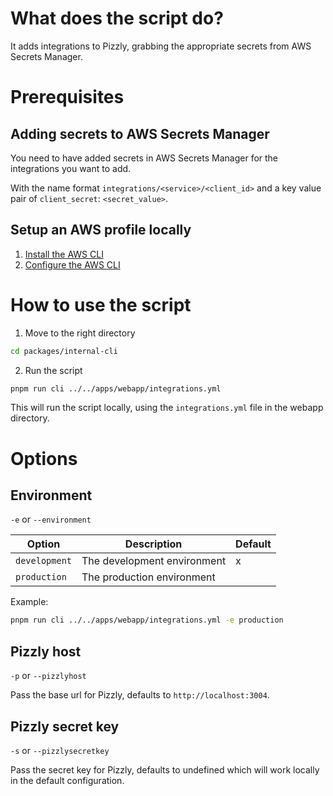 # What does the script do?

It adds integrations to Pizzly, grabbing the appropriate secrets from AWS Secrets Manager.

# Prerequisites

## Adding secrets to AWS Secrets Manager

You need to have added secrets in AWS Secrets Manager for the integrations you want to add.

With the name format `integrations/<service>/<client_id>` and a key value pair of `client_secret`: `<secret_value>`.

## Setup an AWS profile locally

1. [Install the AWS CLI](https://aws.amazon.com/cli/)
2. [Configure the AWS CLI](https://docs.aws.amazon.com/cli/latest/userguide/cli-configure-quickstart.html#cli-configure-quickstart-config)

# How to use the script

1. Move to the right directory

```bash
cd packages/internal-cli
```

2. Run the script

```bash
pnpm run cli ../../apps/webapp/integrations.yml
```

This will run the script locally, using the `integrations.yml` file in the webapp directory.

# Options

## Environment

`-e` or `--environment`

| Option        | Description                 | Default |
| ------------- | --------------------------- | ------- |
| `development` | The development environment | x       |
| `production`  | The production environment  |         |

Example:

```bash
pnpm run cli ../../apps/webapp/integrations.yml -e production
```

## Pizzly host

`-p` or `--pizzlyhost`

Pass the base url for Pizzly, defaults to `http://localhost:3004`.

## Pizzly secret key

`-s` or `--pizzlysecretkey`

Pass the secret key for Pizzly, defaults to undefined which will work locally in the default configuration.
